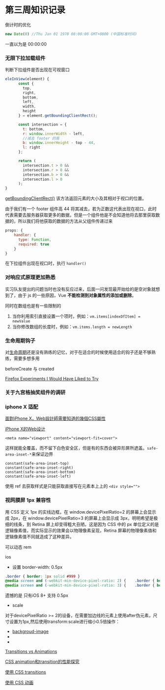 <!-- ---
title:  第三周知识记录
date: 2019/03/07
tags:	
	- 随笔
--- -->

# 第三周知识记录

倒计时的优化

```JavaScript
new Date(0) //Thu Jan 01 1970 08:00:00 GMT+0800 (中国标准时间)
```

一直以为是 00:00:00

### 无限下拉加载组件

判断下拉组件是否出现在可视窗口

```JavaScript
eleInView(element) {
      const {
        top,
        right,
        bottom,
        left,
        width,
        height
      } = element.getBoundingClientRect();

      const intersection = {
        t: bottom,
        r: window.innerWidth - left,
        //减去 footer 的高
        b: window.innerHeight - top - 44,
        l: right
      };

      return (
        intersection.t > 0 &&
        intersection.r > 0 &&
        intersection.b > 0 &&
        intersection.l > 0
      );
}
```

[getBoundingClientRect()](https://developer.mozilla.org/zh-CN/docs/Web/API/Element/getBoundingClientRect)  该方法返回元素的大小及其相对于视口的位置。

<!--more-->

由于我们有一个 footer 组件高 44 将其减去，若为正数这代表出现在视口，此时代表需要去服务器获取更多的数据，但是一个组件他是不会知道他将去那里获取数据的，所以我们将他获取的数据的方法从父组件传递过来

```javascript
props: {
    handler: {
      type: Function,
      required: true
    }
}
```

在下拉组件出现在视口时，执行 `handler()`

### 对响应式原理更加熟悉

实习队友提出的问题当时也没有反应过来，后面一问发现最开始给的是空对象就想到了，由于 js 的一些原因，Vue **不能检测到对象属性的添加或删除**。

同时在数组也是有一些限制的

1. 当你利用索引直接设置一个项时，例如：`vm.items[indexOfItem] = newValue`
2. 当你修改数组的长度时，例如：`vm.items.length = newLength`

### 生命周期钩子

对[生命周期](https://cn.vuejs.org/v2/guide/instance.html#%E7%94%9F%E5%91%BD%E5%91%A8%E6%9C%9F%E5%9B%BE%E7%A4%BA)还是没有熟练的记忆，对于在适合的时候使用适合的钩子还是不够熟练，需要多想多用

beforeCreate 与 created

[Firefox Experiments I Would Have Liked to Try](http://www.ianbicking.org/blog/2019/03/firefox-experiments-i-would-have-liked.html)



### 关于九宫格抽奖组件的调研

### iphone X 适配

[面對iPhone X，Web設計師需要知道的幾個CSS屬性](https://medium.com/@bobtung/%E9%9D%A2%E5%B0%8Diphone-x-web%E8%A8%AD%E8%A8%88%E5%B8%AB%E9%9C%80%E8%A6%81%E7%9F%A5%E9%81%93%E7%9A%84%E5%B9%BE%E5%80%8Bcss%E5%B1%AC%E6%80%A7-b7c03b314c6a)

[iPhone X的Web设计](https://www.w3cplus.com/mobile/designing-websites-for-iphone-x.html)

```
<meta name="viewport" content="viewport-fit=cover">
```

 这样就能全覆盖，而不留下白色安全区，但是有的东西会被异形屏所遮盖。`safe-area-inset-*`来保证边界

```
constant(safe-area-inset-top)
constant(safe-area-inset-right)
constant(safe-area-inset-bottom)
constant(safe-area-inset-left)
```
 使用 ref 去获取样式是只能获取直接写在元素本上上的  `<div style="">`

### 视网膜屏 1px 兼容性

用 CSS 定义 1px 的实线边框，在 window.devicePixelRatio=2  的屏幕上会显示成 2px，在 window.devicePixelRatio=3 的屏幕上会显示成 3px，明明希望是极细的线条，到 Retina 屏上却变得粗大丑陋。这是因为 CSS 中的 px 单位定义的是逻辑像素值，而实际显示的效果会以物理像素呈现，Retina 屏幕的物理像素值和逻辑像素值不同就造成了这种差异。

可以动态 rem



ios

- 设置 border-width: 0.5px

```css
.border { border: 1px solid #999 }
@media screen and (-webkit-min-device-pixel-ratio: 2) {    .border { border: 0.5px solid #999 }}
@media screen and (-webkit-min-device-pixel-ratio: 3) {    .border { border: 0.333333px solid #999 }}
```

遗憾的是 只有iOS 8+ 支持 0.5px

- scale

对于devicePixelRatio >= 2的设备，在需要加边线的元素上使用after伪元素，尺寸设置为1px,然后使用transform:scale进行缩小0.5倍操作：

- [backgroud-image](https://imweb.io/topic/55e3d402771670e207a16bd1)
- 
- 

[Transitions vs Animations](https://cssanimation.rocks/transition-vs-animation/)

[CSS animation和transition的性能探究](http://zencode.in/18.CSS-animation%E5%92%8Ctransition%E7%9A%84%E6%80%A7%E8%83%BD%E6%8E%A2%E7%A9%B6.html)

[使用 CSS transitions](https://developer.mozilla.org/zh-CN/docs/Web/CSS/CSS_Transitions/Using_CSS_transitions)

[使用 CSS 动画](https://developer.mozilla.org/zh-CN/docs/Web/CSS/CSS_Animations/Using_CSS_animations)


